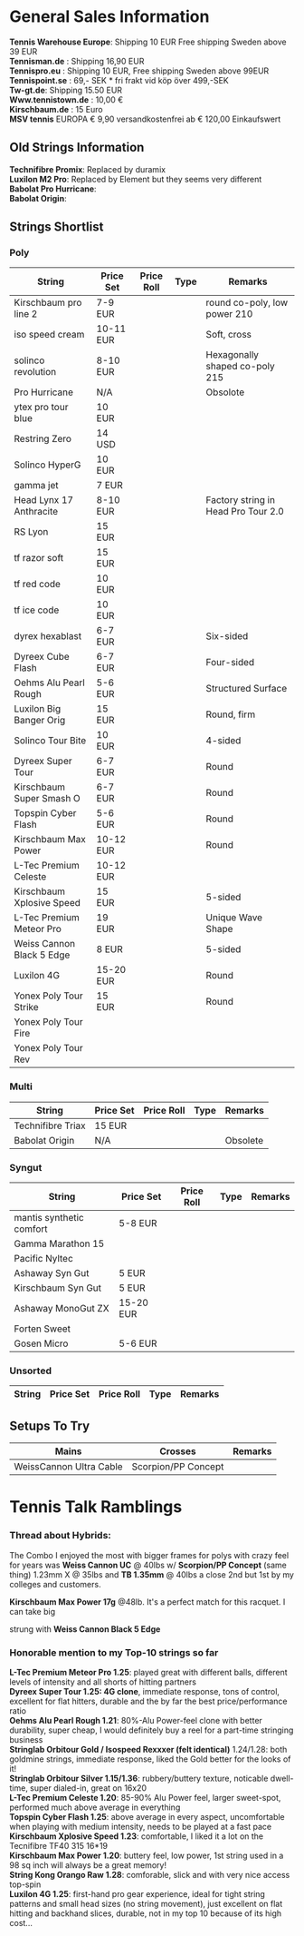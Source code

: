 # General Sales Information

**Tennis Warehouse Europe**: Shipping 10 EUR Free shipping Sweden above 39 EUR  
**Tennisman.de** : Shipping 16,90 EUR  
**Tennispro.eu** : Shipping 10 EUR, Free shipping Sweden above 99EUR  
**Tennispoint.se** : 69,- SEK * fri frakt vid köp över 499,-SEK  
**Tw-gt.de**: Shipping 15.50 EUR  
**Www.tennistown.de** : 10,00 €  
**Kirschbaum.de** : 15 Euro  
**MSV tennis**  EUROPA	 € 9,90	 versandkostenfrei ab € 120,00 Einkaufswert  

## Old Strings Information

**Technifibre Promix**: Replaced by duramix   
**Luxilon M2 Pro**: Replaced by Element but they seems very different  
**Babolat Pro Hurricane**:  
**Babolat Origin**:  

## Strings Shortlist

### Poly

| String                      | Price Set | Price Roll | Type    | Remarks                             | 
| --------------------------- | --------- | ---------- | ------- | ----------------------------------- | 
| Kirschbaum pro line 2       | 7-9 EUR   |            |         | round co-poly, low power 210        |
| iso speed cream             | 10-11 EUR |            |         | Soft, cross                         |
| solinco revolution          | 8-10 EUR  |            |         | Hexagonally shaped co-poly 215      | 
| Pro Hurricane               | N/A       |            |         | Obsolote                            |
| ytex pro tour blue          | 10 EUR    |            |         |                                     | 
| Restring Zero               | 14 USD    |            |         |                                     | 
| Solinco HyperG              | 10 EUR    |            |         |                                     |         
| gamma jet                   | 7 EUR     |            |         |                                     |
| Head Lynx 17 Anthracite     | 8-10 EUR  |            |         | Factory string in Head Pro Tour 2.0 |  
| RS Lyon                     | 15 EUR    |            |         |                                     | 
| tf razor soft               | 15 EUR    |            |         |                                     |
| tf red code                 | 10 EUR    |            |         |                                     |          
| tf ice code                 | 10 EUR    |            |         |                                     |
| dyrex hexablast             | 6-7 EUR   |            |         | Six-sided                           |   
| Dyreex Cube Flash           | 6-7 EUR   |            |         | Four-sided                          | 
| Oehms Alu Pearl Rough       | 5-6 EUR   |            |         | Structured Surface                  | 
| Luxilon Big Banger Orig     | 15 EUR    |            |         | Round, firm                         | 
| Solinco Tour Bite           | 10 EUR    |            |         | 4-sided                             |
| Dyreex Super Tour           | 6-7 EUR   |            |         | Round                               |
| Kirschbaum Super Smash O    | 6-7 EUR   |            |         | Round                               |
| Topspin Cyber Flash         | 5-6 EUR   |            |         | Round                               |
| Kirschbaum Max Power        | 10-12 EUR |            |         | Round                               |
| L-Tec Premium Celeste       | 10-12 EUR |            |         |                                     |
| Kirschbaum Xplosive Speed   | 15 EUR    |            |         | 5-sided                             |
| L-Tec Premium Meteor Pro    | 19 EUR    |            |         | Unique Wave Shape                   |
| Weiss Cannon Black 5 Edge   | 8 EUR     |            |         | 5-sided                             |
| Luxilon 4G                  | 15-20 EUR |            |         | Round                               |
| Yonex Poly Tour Strike      | 15 EUR    |            |         | Round                               |
| Yonex Poly Tour Fire        |           |            |         |                                     |
| Yonex Poly Tour Rev         |           |            |         |                                     |


### Multi

| String                     | Price Set | Price Roll  | Type    | Remarks                             | 
| -------------------------- | --------- | ----------- | ------- | ----------------------------------- |
| Technifibre Triax          | 15 EUR    |             |         |                                     | 
| Babolat Origin             | N/A       |             |         | Obsolete                            |

### Syngut

| String                     | Price Set | Price Roll  | Type    | Remarks                             | 
| -------------------------- | --------- | ----------- | ------- | ----------------------------------- |
| mantis synthetic comfort   | 5-8 EUR   |             |         |                                     | 
| Gamma Marathon 15          |           |             |         |                                     |
| Pacific Nyltec             |           |             |         |                                     |
| Ashaway Syn Gut            | 5 EUR     |             |         |                                     | 
| Kirschbaum Syn Gut         | 5 EUR     |             |         |                                     |
| Ashaway MonoGut ZX         | 15-20 EUR |             |         |                                     |
| Forten Sweet               |           |             |         |                                     | 
| Gosen Micro                | 5-6 EUR   |             |         |                                     | 

### Unsorted

| String                     | Price Set | Price Roll  | Type    | Remarks                              |
| -------------------------- | --------- | ----------- | ------- | -------------------------------------| 







## Setups To Try

| Mains                   | Crosses                      | Remarks                            |
|-------------------------| ---------------------------- | -----------------------------------|
| WeissCannon Ultra Cable | Scorpion/PP Concept          |                                    |



# Tennis Talk Ramblings









### Thread about Hybrids: 

The Combo I enjoyed the most with bigger frames for polys with crazy feel for years was
**Weiss Cannon UC** @ 40lbs w/ **Scorpion/PP Concept** (same thing) 1.23mm X @ 35lbs
and **TB 1.35mm** @ 40lbs a close 2nd but 1st by my colleges and customers.

**Kirschbaum Max Power 17g** @48lb. It's a perfect match for this racquet. I can take big   

strung with **Weiss Cannon Black 5 Edge**  


### Honorable mention to my Top-10 strings so far

**L-Tec Premium Meteor Pro 1.25**: played great with different balls, different levels of intensity and all shorts of hitting partners  
**Dyreex Super Tour 1.25: 4G clone**, immediate response, tons of control, excellent for flat hitters, durable and the by far the best price/performance ratio  
**Oehms Alu Pearl Rough 1.21**: 80%-Alu Power-feel clone with better durability, super cheap, I would definitely buy a reel for a part-time stringing business  
**Stringlab Orbitour Gold / Isospeed Rexxxer (felt identical)** 1.24/1.28: both goldmine strings, immediate response, liked the Gold better for the looks of it!  
**Stringlab Orbitour Silver 1.15/1.36**: rubbery/buttery texture, noticable dwell-time, super dialed-in, great on 16x20  
**L-Tec Premium Celeste 1.20**: 85-90% Alu Power feel, larger sweet-spot, performed much above average in everything  
**Topspin Cyber Flash 1.25**: above average in every aspect, uncomfortable when playing with medium intensity, needs to be played at a fast pace  
**Kirschbaum Xplosive Speed 1.23**: comfortable, I liked it a lot on the Tecnifibre TF40 315 16*19  
**Kirschbaum Max Power 1.20**: buttery feel, low power, 1st string used in a 98 sq inch will always be a great memory!  
**String Kong Orango Raw 1.28**: comforable, slick and with very nice access top-spin  
**Luxilon 4G 1.25**: first-hand pro gear experience, ideal for tight string patterns and small head sizes (no string movement), just excellent on flat hitting and backhand slices, durable, not in my top 10 because of its high cost...  


